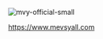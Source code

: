 ![mvy-official-small](https://user-images.githubusercontent.com/1335262/65960146-cb74e480-e421-11e9-9031-7387bb29c8c9.png)

https://www.mevsyall.com
